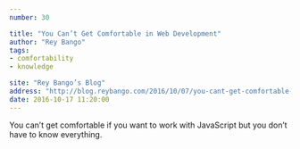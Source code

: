 ```yaml
---
number: 30

title: "You Can’t Get Comfortable in Web Development"
author: "Rey Bango"
tags:
- comfortability
- knowledge

site: "Rey Bango’s Blog"
address: "http://blog.reybango.com/2016/10/07/you-cant-get-comfortable-in-web-development-anymore/"
date: 2016-10-17 11:20:00
---
```


You can’t get comfortable if you want to work with JavaScript but you don’t have to know everything.
